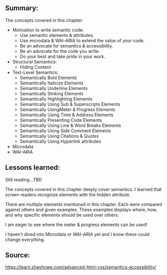 ## Summary:
The concepts covered in this chapter:

* Motivation to write semantic code:
    * Use semantic elements & attributes.
    * Use microdata & WAI-ARIA to extend the value of your code.
    * Be an advocate for semantics & accessibility. 
    * Be an advocate for the code you write.
    * Do your best and take pride in your work. 
* Structural Semantics:
    * Hiding Content
* Text-Level Semantics: 
    * Semantically Bold Elements
    * Semantically Italicize Elements
    * Semantically Underline Elements
    * Semantically Striking Elements
    * Semantically Highlighting Elements
    * Semantically Using Sub & Superscripts Elements
    * Semantically UsingMeter & Progress Elements
    * Semantically Using Time & Address Elements
    * Semantically Presenting Code Elements
    * Semantically Using Line & Word Breaks Elements
    * Semantically Using Side Comment Elements
    * Semantically Using Citations & Quotes
    * Semantically Using Hyperlink attributes
* Microdata
* WAI-ARIA

## Lessons learned:
Still reading...TBD

The concepts covered in this chapter deeply cover semantics. 
I learned that screen readers recognize elements with the hidden attribute. 

There are multiple elements mentioned in this chapter. Each were compared against others and given examples. These examples displays where, how, and why specific elements should be used over others.

I am eager to see where the meter & progress elements can be used! 

I haven't dived into Microdata or WAI-ARIA yet and I know these could change everything.

## Source:
https://learn.shayhowe.com/advanced-html-css/semantics-accessibility/